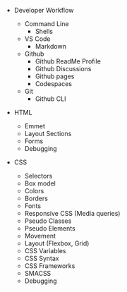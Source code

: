 - Developer Workflow

  - Command Line
    - Shells
  - VS Code​
    - Markdown ​
  - Github
    - Github ReadMe Profile
    - Github Discussions
    - Github pages
    - Codespaces
  - Git
    - Github CLI

- HTML
  - Emmet
  - Layout Sections
  - Forms
  - Debugging
- CSS
  - Selectors
  - Box model
  - Colors
  - Borders
  - Fonts
  - Responsive CSS (Media queries)
  - Pseudo Classes
  - Pseudo Elements
  - Movement
  - Layout (Flexbox, Grid)
  - CSS Variables
  - CSS Syntax
  - CSS Frameworks
  - SMACSS
  - Debugging
